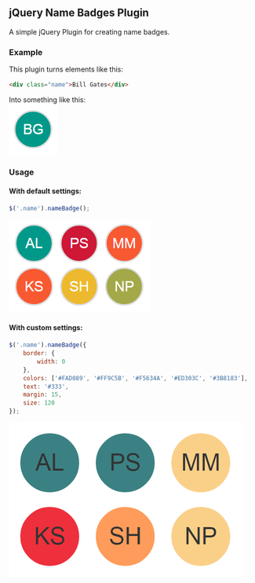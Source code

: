 ## jQuery Name Badges Plugin
A simple jQuery Plugin for creating name badges.

### Example
This plugin turns elements like this:
```html
<div class="name">Bill Gates</div>
```
Into something like this:  
![Example0](https://raw.githubusercontent.com/SrcFlux/jquery-nameBadges/master/examples/example0.png)

### Usage
#### With default settings:
```js
$('.name').nameBadge();
```
![Example1](https://raw.githubusercontent.com/SrcFlux/jquery-nameBadges/master/examples/example1.png)

#### With custom settings:
```js
$('.name').nameBadge({
	border: {
		width: 0
	},
	colors: ['#FAD089', '#FF9C5B', '#F5634A', '#ED303C', '#3B8183'],
	text: '#333',
	margin: 15,
	size: 120
});
```
![Example2](https://raw.githubusercontent.com/SrcFlux/jquery-nameBadges/master/examples/example2.png)
